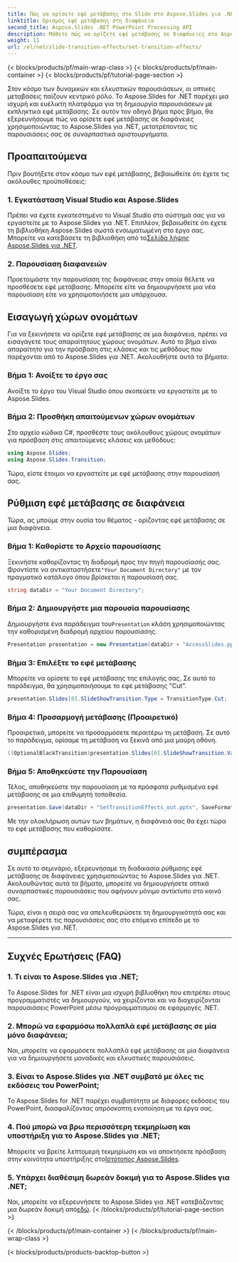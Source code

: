 ```yaml
---
title: Πώς να ορίσετε εφέ μετάβασης στο Slide στο Aspose.Slides για .NET
linktitle: Ορισμός εφέ μετάβασης στη διαφάνεια
second_title: Aspose.Slides .NET PowerPoint Processing API
description: Μάθετε πώς να ορίζετε εφέ μετάβασης σε διαφάνειες στο Aspose.Slides για .NET, δημιουργώντας οπτικά εντυπωσιακές παρουσιάσεις. Ακολουθήστε τον βήμα προς βήμα οδηγό μας για μια απρόσκοπτη εμπειρία.
weight: 11
url: /el/net/slide-transition-effects/set-transition-effects/
---
```


{< blocks/products/pf/main-wrap-class >}
{< blocks/products/pf/main-container >}
{< blocks/products/pf/tutorial-page-section >}


Στον κόσμο των δυναμικών και ελκυστικών παρουσιάσεων, οι οπτικές μεταβάσεις παίζουν κεντρικό ρόλο. Το Aspose.Slides for .NET παρέχει μια ισχυρή και ευέλικτη πλατφόρμα για τη δημιουργία παρουσιάσεων με εκπληκτικά εφέ μετάβασης. Σε αυτόν τον οδηγό βήμα προς βήμα, θα εξερευνήσουμε πώς να ορίσετε εφέ μετάβασης σε διαφάνειες χρησιμοποιώντας το Aspose.Slides για .NET, μετατρέποντας τις παρουσιάσεις σας σε συναρπαστικά αριστουργήματα.

## Προαπαιτούμενα

Πριν βουτήξετε στον κόσμο των εφέ μετάβασης, βεβαιωθείτε ότι έχετε τις ακόλουθες προϋποθέσεις:

### 1. Εγκατάσταση Visual Studio και Aspose.Slides

 Πρέπει να έχετε εγκατεστημένο το Visual Studio στο σύστημά σας για να εργαστείτε με το Aspose.Slides για .NET. Επιπλέον, βεβαιωθείτε ότι έχετε τη βιβλιοθήκη Aspose.Slides σωστά ενσωματωμένη στο έργο σας. Μπορείτε να κατεβάσετε τη βιβλιοθήκη από το[Σελίδα λήψης Aspose.Slides για .NET](https://releases.aspose.com/slides/net/).

### 2. Παρουσίαση διαφανειών

Προετοιμάστε την παρουσίαση της διαφάνειας στην οποία θέλετε να προσθέσετε εφέ μετάβασης. Μπορείτε είτε να δημιουργήσετε μια νέα παρουσίαση είτε να χρησιμοποιήσετε μια υπάρχουσα.

## Εισαγωγή χώρων ονομάτων

Για να ξεκινήσετε να ορίζετε εφέ μετάβασης σε μια διαφάνεια, πρέπει να εισαγάγετε τους απαραίτητους χώρους ονομάτων. Αυτό το βήμα είναι απαραίτητο για την πρόσβαση στις κλάσεις και τις μεθόδους που παρέχονται από το Aspose.Slides για .NET. Ακολουθήστε αυτά τα βήματα:

### Βήμα 1: Ανοίξτε το έργο σας

Ανοίξτε το έργο του Visual Studio όπου σκοπεύετε να εργαστείτε με το Aspose.Slides.

### Βήμα 2: Προσθήκη απαιτούμενων χώρων ονομάτων

Στο αρχείο κώδικα C#, προσθέστε τους ακόλουθους χώρους ονομάτων για πρόσβαση στις απαιτούμενες κλάσεις και μεθόδους:

```csharp
using Aspose.Slides;
using Aspose.Slides.Transition;
```

Τώρα, είστε έτοιμοι να εργαστείτε με εφέ μετάβασης στην παρουσίασή σας.

## Ρύθμιση εφέ μετάβασης σε διαφάνεια

Τώρα, ας μπούμε στην ουσία του θέματος - ορίζοντας εφέ μετάβασης σε μια διαφάνεια.

### Βήμα 1: Καθορίστε το Αρχείο παρουσίασης

 Ξεκινήστε καθορίζοντας τη διαδρομή προς την πηγή παρουσίασής σας. Φροντίστε να αντικαταστήσετε`"Your Document Directory"` με τον πραγματικό κατάλογο όπου βρίσκεται η παρουσίασή σας.

```csharp
string dataDir = "Your Document Directory";
```

### Βήμα 2: Δημιουργήστε μια παρουσία παρουσίασης

 Δημιουργήστε ένα παράδειγμα του`Presentation` κλάση χρησιμοποιώντας την καθορισμένη διαδρομή αρχείου παρουσίασης.

```csharp
Presentation presentation = new Presentation(dataDir + "AccessSlides.pptx");
```

### Βήμα 3: Επιλέξτε το εφέ μετάβασης

Μπορείτε να ορίσετε το εφέ μετάβασης της επιλογής σας. Σε αυτό το παράδειγμα, θα χρησιμοποιήσουμε το εφέ μετάβασης "Cut".

```csharp
presentation.Slides[0].SlideShowTransition.Type = TransitionType.Cut;
```

### Βήμα 4: Προσαρμογή μετάβασης (Προαιρετικό)

Προαιρετικά, μπορείτε να προσαρμόσετε περαιτέρω τη μετάβαση. Σε αυτό το παράδειγμα, ορίσαμε τη μετάβαση να ξεκινά από μια μαύρη οθόνη.

```csharp
((OptionalBlackTransition)presentation.Slides[0].SlideShowTransition.Value).FromBlack = true;
```

### Βήμα 5: Αποθηκεύστε την Παρουσίαση

Τέλος, αποθηκεύστε την παρουσίαση με τα πρόσφατα ρυθμισμένα εφέ μετάβασης σε μια επιθυμητή τοποθεσία.

```csharp
presentation.Save(dataDir + "SetTransitionEffects_out.pptx", SaveFormat.Pptx);
```

Με την ολοκλήρωση αυτών των βημάτων, η διαφάνειά σας θα έχει τώρα το εφέ μετάβασης που καθορίσατε.

## συμπέρασμα

Σε αυτό το σεμινάριο, εξερευνήσαμε τη διαδικασία ρύθμισης εφέ μετάβασης σε διαφάνειες χρησιμοποιώντας το Aspose.Slides για .NET. Ακολουθώντας αυτά τα βήματα, μπορείτε να δημιουργήσετε οπτικά συναρπαστικές παρουσιάσεις που αφήνουν μόνιμο αντίκτυπο στο κοινό σας.

Τώρα, είναι η σειρά σας να απελευθερώσετε τη δημιουργικότητά σας και να μεταφέρετε τις παρουσιάσεις σας στο επόμενο επίπεδο με το Aspose.Slides για .NET.

---

## Συχνές Ερωτήσεις (FAQ)

### 1. Τι είναι το Aspose.Slides για .NET;

Το Aspose.Slides for .NET είναι μια ισχυρή βιβλιοθήκη που επιτρέπει στους προγραμματιστές να δημιουργούν, να χειρίζονται και να διαχειρίζονται παρουσιάσεις PowerPoint μέσω προγραμματισμού σε εφαρμογές .NET.

### 2. Μπορώ να εφαρμόσω πολλαπλά εφέ μετάβασης σε μία μόνο διαφάνεια;

Ναι, μπορείτε να εφαρμόσετε πολλαπλά εφέ μετάβασης σε μία διαφάνεια για να δημιουργήσετε μοναδικές και ελκυστικές παρουσιάσεις.

### 3. Είναι το Aspose.Slides για .NET συμβατό με όλες τις εκδόσεις του PowerPoint;

Το Aspose.Slides for .NET παρέχει συμβατότητα με διάφορες εκδόσεις του PowerPoint, διασφαλίζοντας απρόσκοπτη ενοποίηση με τα έργα σας.

### 4. Πού μπορώ να βρω περισσότερη τεκμηρίωση και υποστήριξη για το Aspose.Slides για .NET;

 Μπορείτε να βρείτε λεπτομερή τεκμηρίωση και να αποκτήσετε πρόσβαση στην κοινότητα υποστήριξης στο[Ιστότοπος Aspose.Slides](https://reference.aspose.com/slides/net/).

### 5. Υπάρχει διαθέσιμη δωρεάν δοκιμή για το Aspose.Slides για .NET;

 Ναι, μπορείτε να εξερευνήσετε το Aspose.Slides για .NET κατεβάζοντας μια δωρεάν δοκιμή από[εδώ](https://releases.aspose.com/).
{< /blocks/products/pf/tutorial-page-section >}

{< /blocks/products/pf/main-container >}
{< /blocks/products/pf/main-wrap-class >}

{< blocks/products/products-backtop-button >}
